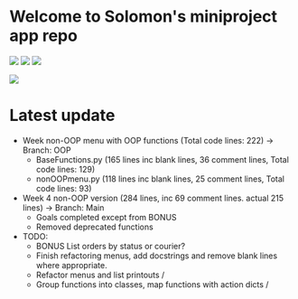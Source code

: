 # Welcome to Solomon's miniproject app repo

<img src = "https://img.shields.io/badge/last%20commit-05%2F01%2F2022%2003%3A28-red"> <img src = "https://img.shields.io/badge/please%20add-CI%2FCD%20shields%3F-red"> <img src = "https://img.shields.io/badge/Python%20Version-3.9.7-blue">

<img src="/pikachuwow.gif?raw=true">

# Latest update

* Week non-OOP menu with OOP functions (Total code lines: 222) -> Branch: OOP
  * BaseFunctions.py (165 lines inc blank lines, 36 comment lines, Total code lines: 129)
  * nonOOPmenu.py (118 lines inc blank lines, 25 comment lines, Total code lines: 93)
* Week 4 non-OOP version (284 lines, inc 69 comment lines. actual 215 lines) -> Branch: Main
  * Goals completed except from BONUS
  * Removed deprecated functions
* TODO:
  * BONUS List orders by status or courier?
  * Finish refactoring menus, add docstrings and remove blank lines where appropriate.
  * Refactor menus and list printouts /
  * Group functions into classes, map functions with action dicts /
  

